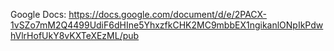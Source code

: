 Google Docs: https://docs.google.com/document/d/e/2PACX-1vSZo7mM2Q4499UdiF6dHIne5YhxzfkCHK2MC9mbbEX1ngikanlONpIkPdwhVlrHofUkY8vKXTeXEzML/pub
